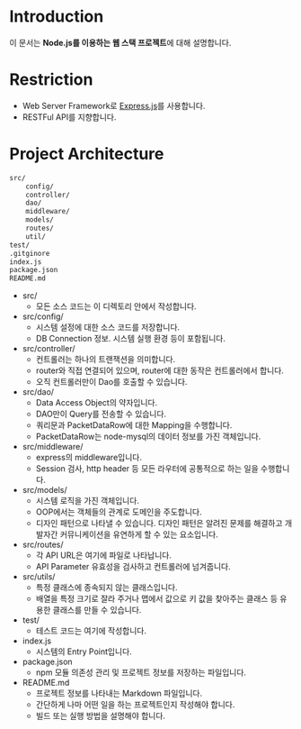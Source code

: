 # Introduction

이 문서는 **Node.js를 이용하는 웹 스택 프로젝트**에 대해 설명합니다.

# Restriction

- Web Server Framework로 [Express.js](http://expressjs.com/ko/)를 사용합니다.
- RESTFul API를 지향합니다.

# Project Architecture

```bash
src/
    config/
    controller/
    dao/
    middleware/
    models/
    routes/
    util/
test/
.gitginore
index.js
package.json
README.md
```

- src/
    - 모든 소스 코드는 이 디렉토리 안에서 작성합니다.
- src/config/
    - 시스템 설정에 대한 소스 코드를 저장합니다.
    - DB Connection 정보. 시스템 실행 환경 등이 포함됩니다.
- src/controller/
    - 컨트롤러는 하나의 트랜잭션을 의미합니다.
    - router와 직접 연결되어 있으며, router에 대한 동작은 컨트롤러에서 합니다.
    - 오직 컨트롤러만이 Dao를 호출할 수 있습니다.
- src/dao/
    - Data Access Object의 약자입니다.
    - DAO만이 Query를 전송할 수 있습니다.
    - 쿼리문과 PacketDataRow에 대한 Mapping을 수행합니다.
    - PacketDataRow는 node-mysql의 데이터 정보를 가진 객체입니다.
- src/middleware/
    - express의 middleware입니다.
    - Session 검사, http header 등 모든 라우터에 공통적으로 하는 일을 수행합니다.
- src/models/
    - 시스템 로직을 가진 객체입니다.
    - OOP에서는 객체들의 관계로 도메인을 주도합니다.
    - 디자인 패턴으로 나타낼 수 있습니다.
    디자인 패턴은 알려진 문제를 해결하고 개발자간 커뮤니케이션을 유연하게 할 수 있는 요소입니다.
- src/routes/
    - 각 API URL은 여기에 파일로 나타납니다.
    - API Parameter 유효성을 검사하고 컨트롤러에 넘겨줍니다.
- src/utils/
    - 특정 클래스에 종속되지 않는 클래스입니다.
    - 배열을 특정 크기로 잘라 주거나 맵에서 값으로 키 값을 찾아주는 클래스 등
    유용한 클래스를 만들 수 있습니다.
- test/
    - 테스트 코드는 여기에 작성합니다.
- index.js
    - 시스템의 Entry Point입니다.
- package.json
    - npm 모듈 의존성 관리 및 프로젝트 정보를 저장하는 파일입니다.
- README.md
    - 프로젝트 정보를 나타내는 Markdown 파일입니다.
    - 간단하게 나마 어떤 일을 하는 프로젝트인지 작성해야 합니다.
    - 빌드 또는 실행 방법을 설명해야 합니다.
